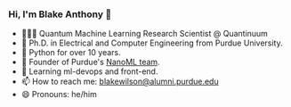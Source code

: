 <!--
**Btrainwilson/btrainwilson** is a ✨ _special_ ✨ repository because its `README.md` (this file) appears on your GitHub profile.

Here are some ideas to get you started:

- 🔭 I’m currently working on
- 🌱 I’m currently learning ...
- 👯 I’m looking to collaborate on ...
- 🤔 I’m looking for help with ...
- 💬 Ask me about ...
- 📫 How to reach me: ...
- 😄 Pronouns: ...
- ⚡ Fun fact: ...
-->

### Hi, I'm Blake Anthony 👋

- 👨🏼‍💻 Quantum Machine Learning Research Scientist @ Quantinuum
- 📜 Ph.D. in Electrical and Computer Engineering from Purdue University.
- 🐍 Python for over 10 years.
- 🚂 Founder of Purdue's [NanoML team](https://nanoml.org/).
- 🌱 Learning ml-devops and front-end.
- 📫 How to reach me: blakewilson@alumni.purdue.edu
- 😄 Pronouns: he/him

